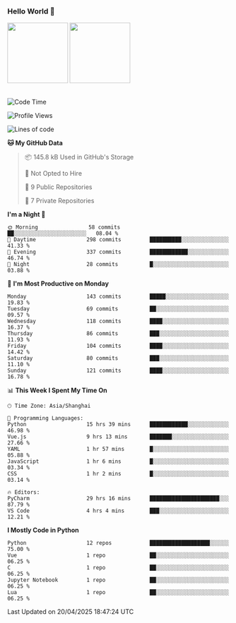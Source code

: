 ### Hello World 👋
<img align="" height="137px" src="https://github-readme-stats.vercel.app/api?username=myhMARS&hide_title=true&hide_border=true&show_icons=trueline_height=21&text_color=000&icon_color=000&bg_color=0,ea6161,ffc64d,fffc4d,52fa5a&theme=graywhite" /> </div>
<img align="" height="137px" src="https://github-readme-stats-git-masterrstaa-rickstaa.vercel.app/api/top-langs/?username=myhMARS&hide_title=true&hide_border=true&layout=compact&langs_count=6&text_color=000&icon_color=fff&bg_color=0,52fa5a,4dfcff,c64dff&theme=graywhite" /><br><br>

<!--START_SECTION:waka-->
![Code Time](http://img.shields.io/badge/Code%20Time-572%20hrs%2042%20mins-blue)

![Profile Views](http://img.shields.io/badge/Profile%20Views-0-blue)

![Lines of code](https://img.shields.io/badge/From%20Hello%20World%20I%27ve%20Written-438.1%20thousand%20lines%20of%20code-blue)

**🐱 My GitHub Data** 

> 📦 145.8 kB Used in GitHub's Storage 
 > 
> 🚫 Not Opted to Hire
 > 
> 📜 9 Public Repositories 
 > 
> 🔑 7 Private Repositories 
 > 
**I'm a Night 🦉** 

```text
🌞 Morning                58 commits          ██░░░░░░░░░░░░░░░░░░░░░░░   08.04 % 
🌆 Daytime                298 commits         ██████████░░░░░░░░░░░░░░░   41.33 % 
🌃 Evening                337 commits         ████████████░░░░░░░░░░░░░   46.74 % 
🌙 Night                  28 commits          █░░░░░░░░░░░░░░░░░░░░░░░░   03.88 % 
```
📅 **I'm Most Productive on Monday** 

```text
Monday                   143 commits         █████░░░░░░░░░░░░░░░░░░░░   19.83 % 
Tuesday                  69 commits          ██░░░░░░░░░░░░░░░░░░░░░░░   09.57 % 
Wednesday                118 commits         ████░░░░░░░░░░░░░░░░░░░░░   16.37 % 
Thursday                 86 commits          ███░░░░░░░░░░░░░░░░░░░░░░   11.93 % 
Friday                   104 commits         ████░░░░░░░░░░░░░░░░░░░░░   14.42 % 
Saturday                 80 commits          ███░░░░░░░░░░░░░░░░░░░░░░   11.10 % 
Sunday                   121 commits         ████░░░░░░░░░░░░░░░░░░░░░   16.78 % 
```


📊 **This Week I Spent My Time On** 

```text
🕑︎ Time Zone: Asia/Shanghai

💬 Programming Languages: 
Python                   15 hrs 39 mins      ████████████░░░░░░░░░░░░░   46.98 % 
Vue.js                   9 hrs 13 mins       ███████░░░░░░░░░░░░░░░░░░   27.66 % 
YAML                     1 hr 57 mins        █░░░░░░░░░░░░░░░░░░░░░░░░   05.88 % 
JavaScript               1 hr 6 mins         █░░░░░░░░░░░░░░░░░░░░░░░░   03.34 % 
CSS                      1 hr 2 mins         █░░░░░░░░░░░░░░░░░░░░░░░░   03.14 % 

🔥 Editors: 
PyCharm                  29 hrs 16 mins      ██████████████████████░░░   87.79 % 
VS Code                  4 hrs 4 mins        ███░░░░░░░░░░░░░░░░░░░░░░   12.21 % 
```

**I Mostly Code in Python** 

```text
Python                   12 repos            ███████████████████░░░░░░   75.00 % 
Vue                      1 repo              ██░░░░░░░░░░░░░░░░░░░░░░░   06.25 % 
C                        1 repo              ██░░░░░░░░░░░░░░░░░░░░░░░   06.25 % 
Jupyter Notebook         1 repo              ██░░░░░░░░░░░░░░░░░░░░░░░   06.25 % 
Lua                      1 repo              ██░░░░░░░░░░░░░░░░░░░░░░░   06.25 % 
```




 Last Updated on 20/04/2025 18:47:24 UTC
<!--END_SECTION:waka-->

<!--
**myhMARS/myhMARS** is a ✨ _special_ ✨ repository because its `README.md` (this file) appears on your GitHub profile.

Here are some ideas to get you started:

- 🔭 I’m currently working on ...
- 🌱 I’m currently learning ...
- 👯 I’m looking to collaborate on ...
- 🤔 I’m looking for help with ...
- 💬 Ask me about ...
- 📫 How to reach me: ...
- 😄 Pronouns: ...
- ⚡ Fun fact: ...
-->
